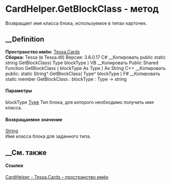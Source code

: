 # CardHelper.GetBlockClass - метод
Возвращает имя класса блока, используемое в типах карточек.
## __Definition
 **Пространство имён:** [Tessa.Cards](N_Tessa_Cards.htm)  
 **Сборка:** Tessa (в Tessa.dll) Версия: 3.6.0.17
C# __Копировать
     public static string GetBlockClass(
    	Type blockType
    )
VB __Копировать
     Public Shared Function GetBlockClass ( 
    	blockType As Type
    ) As String
C++ __Копировать
     public:
    static String^ GetBlockClass(
    	Type^ blockType
    )
F# __Копировать
     static member GetBlockClass : 
            blockType : Type -> string 
#### Параметры
blockType [Type](https://learn.microsoft.com/dotnet/api/system.type)
    Тип блока, для которого необходимо получить имя класса.
#### Возвращаемое значение
[String](https://learn.microsoft.com/dotnet/api/system.string)  
Имя класса блока для заданного типа.
##  __См. также
#### Ссылки
[CardHelper - ](T_Tessa_Cards_CardHelper.htm)
[Tessa.Cards - пространство имён](N_Tessa_Cards.htm)
